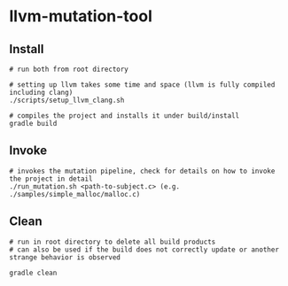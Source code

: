# llvm-mutation-tool

## Install

```shell script
# run both from root directory

# setting up llvm takes some time and space (llvm is fully compiled including clang)
./scripts/setup_llvm_clang.sh

# compiles the project and installs it under build/install
gradle build
```


## Invoke
```shell script
# invokes the mutation pipeline, check for details on how to invoke the project in detail
./run_mutation.sh <path-to-subject.c> (e.g. ./samples/simple_malloc/malloc.c)
```

## Clean
```shell script
# run in root directory to delete all build products
# can also be used if the build does not correctly update or another strange behavior is observed

gradle clean
```
